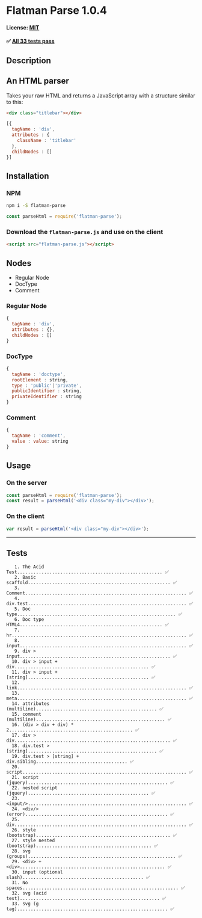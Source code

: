 # Flatman Parse 1.0.4
#### License: [MIT](https://opensource.org/licenses/MIT)

#### ✅ [All 33 tests pass](#tests)
##  Description


## An HTML parser
Takes your raw HTML and returns a JavaScript array with a structure similar to this:

```html
<div class="titlebar"></div>
```

```javascript
[{
  tagName : 'div',
  attributes : {
    className : 'titlebar'
  },
  childNodes : []
}]
```
##  Installation


### NPM
```bash
npm i -S flatman-parse
```

```javascript
const parseHtml = require('flatman-parse');
```

### Download the `flatman-parse.js` and use on the client
```html
<script src="flatman-parse.js"></script>
```
##  Nodes


- Regular Node
- DocType
- Comment

### Regular Node
```javascript
{
  tagName : 'div',
  attributes : {},
  childNodes : []
}
```

### DocType
```javascript
{
  tagName : 'doctype',
  rootElement : string,
  type : 'public'|'private',
  publicIdentifier : string,
  privateIdentifier : string
}
```

### Comment
```javascript
{
  tagName : 'comment',
  value : value: string
}
```
##  Usage


### On the server
```javascript
const parseHtml = require('flatman-parse');
const result = parseHtml('<div class="my-div"></div>');
```

### On the client
```javascript
var result = parseHtml('<div class="my-div"></div>');
```

***

## Tests

```
   1. The Acid Test...................................................... ✅
   2. Basic scaffold..................................................... ✅
   3. Comment............................................................ ✅
   4. div.test........................................................... ✅
   5. Doc type........................................................... ✅
   6. Doc type HTML4..................................................... ✅
   7. hr................................................................. ✅
   8. input.............................................................. ✅
   9. div > input........................................................ ✅
  10. div > input + div.................................................. ✅
  11. div > input + [string]............................................. ✅
  12. link............................................................... ✅
  13. meta............................................................... ✅
  14. attributes (multiline)............................................. ✅
  15. comment (multiline)................................................ ✅
  16. (div > div + div) * 2.............................................. ✅
  17. div > div.......................................................... ✅
  18. div.test > [string]................................................ ✅
  19. div.test > [string] + div.sibling.................................. ✅
  20. script............................................................. ✅
  21. script (jquery).................................................... ✅
  22. nested script (jquery)............................................. ✅
  23. <input/>........................................................... ✅
  24. <div/> (error)..................................................... ✅
  25. div................................................................ ✅
  26. style (bootstrap).................................................. ✅
  27. style nested (bootstrap)........................................... ✅
  28. svg (groups)....................................................... ✅
  29. <div> + <div>...................................................... ✅
  30. input (optional slash)............................................. ✅
  31. No spaces.......................................................... ✅
  32. svg (acid test).................................................... ✅
  33. svg (g tag)........................................................ ✅
```
